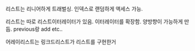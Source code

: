 리스트는 리니어하게 트래벌싱.
인덱스로 랜덤하게 액세스 가능.

리스트는 따로 리스트이터레이터가 있음. 이터레이터를 확장함.
양방향이 가능하게 만듬. previous랑 add etc..

어레이리스트는 링크드리스트가 리스트를 구현한거
